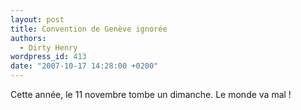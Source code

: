 ```yaml
---
layout: post
title: Convention de Genève ignorée
authors:
  - Dirty Henry
wordpress_id: 413
date: "2007-10-17 14:28:00 +0200"
---
```


Cette année, le 11 novembre tombe un dimanche. Le monde va mal !
